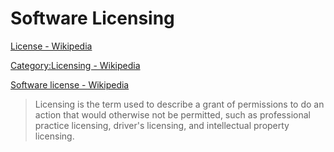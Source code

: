 # Software Licensing
[License - Wikipedia](https://en.wikipedia.org/wiki/License)

[Category:Licensing - Wikipedia](https://en.wikipedia.org/wiki/Category:Licensing)

[Software license - Wikipedia](https://en.wikipedia.org/wiki/Software_license)

> Licensing is the term used to describe a grant of permissions to do an action that would otherwise not be permitted, such as professional practice licensing, driver's licensing, and intellectual property licensing.

